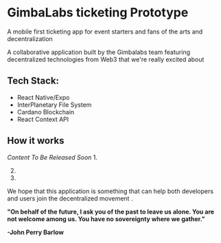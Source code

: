 # GimbaLabs ticketing Prototype
A mobile first ticketing app for event starters and fans of the arts and decentralization
  
A collaborative application built by the Gimbalabs team featuring decentralized technologies from Web3 that we're really excited about

## Tech Stack:
- React Native/Expo
- InterPlanetary File System
- Cardano Blockchain
- React Context API

## How it works

*Content To Be Released Soon*
1. 

2. 

3. 



We hope that this application is something that can help both developers and users join the decentralized movement .

**"On behalf of the future, I ask you of the past to leave us alone. You are not welcome among us. You have no sovereignty where we gather."** 

**-John Perry Barlow**
